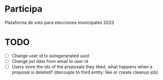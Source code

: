 # Participa
Plataforma de voto para elecciones municipales 2023

# TODO

- [ ] Change user id to autogenerated uuid
- [ ] Change jwt data from email to user id
- [ ] Users store the ids of the proposals they liked, what happens when a proposal is deleted? (decouple to third entity: like or create cleanup job)